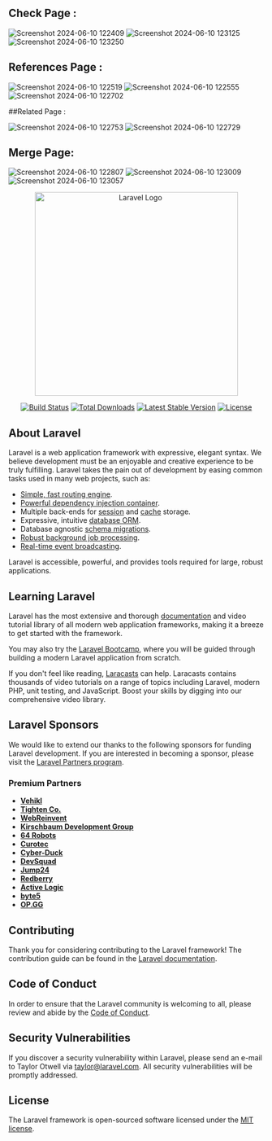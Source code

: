 ## Check Page :

![Screenshot 2024-06-10 122409](https://github.com/3absy1/dashboard/assets/102052336/63020f8d-c432-48c4-ad1f-866b5c39e1e0)
![Screenshot 2024-06-10 123125](https://github.com/3absy1/dashboard/assets/102052336/9f0f56fd-0cac-4489-abff-3a45f24ee8de)
![Screenshot 2024-06-10 123250](https://github.com/3absy1/dashboard/assets/102052336/1a4a5ccb-d9bf-4cd0-ae9c-568f3b278ab3)

## References Page :

![Screenshot 2024-06-10 122519](https://github.com/3absy1/dashboard/assets/102052336/f85b25d9-c617-474a-8255-3a941a9f0d0a)
![Screenshot 2024-06-10 122555](https://github.com/3absy1/dashboard/assets/102052336/46e094f4-a629-47ca-b88a-5deceb590d08)
![Screenshot 2024-06-10 122702](https://github.com/3absy1/dashboard/assets/102052336/58c3de51-026b-440e-b2a3-0cb3ca30b0b5)

##Related Page :

![Screenshot 2024-06-10 122753](https://github.com/3absy1/dashboard/assets/102052336/5858301f-7b1d-4457-b69f-5d1ee8e61ff5)
![Screenshot 2024-06-10 122729](https://github.com/3absy1/dashboard/assets/102052336/cb206f53-1bbe-4cb0-9be9-c1d1d40efb33)

## Merge Page:

![Screenshot 2024-06-10 122807](https://github.com/3absy1/dashboard/assets/102052336/0031aea6-42f1-4c46-b2cd-e52c787d7425)
![Screenshot 2024-06-10 123009](https://github.com/3absy1/dashboard/assets/102052336/06ca7339-bd74-4d34-8e24-ca786fb0aaa5)
![Screenshot 2024-06-10 123057](https://github.com/3absy1/dashboard/assets/102052336/47912549-d566-4c9a-b481-8c579eaeb6ca)


<p align="center"><a href="https://laravel.com" target="_blank"><img src="https://raw.githubusercontent.com/laravel/art/master/logo-lockup/5%20SVG/2%20CMYK/1%20Full%20Color/laravel-logolockup-cmyk-red.svg" width="400" alt="Laravel Logo"></a></p>

<p align="center">
<a href="https://github.com/laravel/framework/actions"><img src="https://github.com/laravel/framework/workflows/tests/badge.svg" alt="Build Status"></a>
<a href="https://packagist.org/packages/laravel/framework"><img src="https://img.shields.io/packagist/dt/laravel/framework" alt="Total Downloads"></a>
<a href="https://packagist.org/packages/laravel/framework"><img src="https://img.shields.io/packagist/v/laravel/framework" alt="Latest Stable Version"></a>
<a href="https://packagist.org/packages/laravel/framework"><img src="https://img.shields.io/packagist/l/laravel/framework" alt="License"></a>
</p>

## About Laravel

Laravel is a web application framework with expressive, elegant syntax. We believe development must be an enjoyable and creative experience to be truly fulfilling. Laravel takes the pain out of development by easing common tasks used in many web projects, such as:

- [Simple, fast routing engine](https://laravel.com/docs/routing).
- [Powerful dependency injection container](https://laravel.com/docs/container).
- Multiple back-ends for [session](https://laravel.com/docs/session) and [cache](https://laravel.com/docs/cache) storage.
- Expressive, intuitive [database ORM](https://laravel.com/docs/eloquent).
- Database agnostic [schema migrations](https://laravel.com/docs/migrations).
- [Robust background job processing](https://laravel.com/docs/queues).
- [Real-time event broadcasting](https://laravel.com/docs/broadcasting).

Laravel is accessible, powerful, and provides tools required for large, robust applications.

## Learning Laravel

Laravel has the most extensive and thorough [documentation](https://laravel.com/docs) and video tutorial library of all modern web application frameworks, making it a breeze to get started with the framework.

You may also try the [Laravel Bootcamp](https://bootcamp.laravel.com), where you will be guided through building a modern Laravel application from scratch.

If you don't feel like reading, [Laracasts](https://laracasts.com) can help. Laracasts contains thousands of video tutorials on a range of topics including Laravel, modern PHP, unit testing, and JavaScript. Boost your skills by digging into our comprehensive video library.

## Laravel Sponsors

We would like to extend our thanks to the following sponsors for funding Laravel development. If you are interested in becoming a sponsor, please visit the [Laravel Partners program](https://partners.laravel.com).

### Premium Partners

- **[Vehikl](https://vehikl.com/)**
- **[Tighten Co.](https://tighten.co)**
- **[WebReinvent](https://webreinvent.com/)**
- **[Kirschbaum Development Group](https://kirschbaumdevelopment.com)**
- **[64 Robots](https://64robots.com)**
- **[Curotec](https://www.curotec.com/services/technologies/laravel/)**
- **[Cyber-Duck](https://cyber-duck.co.uk)**
- **[DevSquad](https://devsquad.com/hire-laravel-developers)**
- **[Jump24](https://jump24.co.uk)**
- **[Redberry](https://redberry.international/laravel/)**
- **[Active Logic](https://activelogic.com)**
- **[byte5](https://byte5.de)**
- **[OP.GG](https://op.gg)**

## Contributing

Thank you for considering contributing to the Laravel framework! The contribution guide can be found in the [Laravel documentation](https://laravel.com/docs/contributions).

## Code of Conduct

In order to ensure that the Laravel community is welcoming to all, please review and abide by the [Code of Conduct](https://laravel.com/docs/contributions#code-of-conduct).

## Security Vulnerabilities

If you discover a security vulnerability within Laravel, please send an e-mail to Taylor Otwell via [taylor@laravel.com](mailto:taylor@laravel.com). All security vulnerabilities will be promptly addressed.

## License

The Laravel framework is open-sourced software licensed under the [MIT license](https://opensource.org/licenses/MIT).
